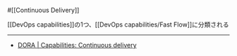 #[[Continuous Delivery]]

[[DevOps capabilities]]の1つ、[[DevOps capabilities/Fast Flow]]に分類される

---

- [DORA | Capabilities: Continuous delivery](https://dora.dev/capabilities/continuous-delivery/)